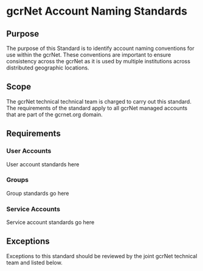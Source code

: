 # gcrNet Account Naming Standards

## Purpose

The purpose of this Standard is to identify account naming conventions for use within the gcrNet. These conventions are important to ensure consistency across the gcrNet as it is used by multiple institutions across distributed geographic locations.

## Scope

The gcrNet technical technical team is charged to carry out this standard. The requirements of the standard apply to all gcrNet managed accounts that are part of the gcrnet.org domain.

## Requirements

### User Accounts

User account standards here

### Groups

Group standards go here

### Service Accounts

Service account standards go here

## Exceptions

Exceptions to this standard should be reviewed by the joint gcrNet technical team and listed below.
